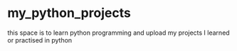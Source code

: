 # my_python_projects
this space is to learn python programming and upload my projects I learned or practised in python
